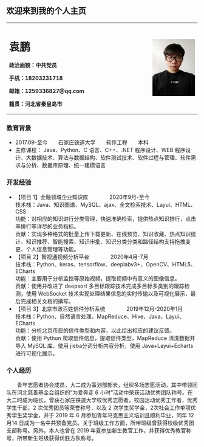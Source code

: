 ## 欢迎来到我的个人主页

<table border="0">
  <tr>
    <td width="75%">
      <h1>袁鹏</h1>
      <p><b>政治面貌：中共党员</b></p>
      <p><b>手机：18203231718</b></p>
      <p><b>邮箱：1259336827@qq.com</b></p>
      <p><b>籍贯：河北省秦皇岛市</b></p>
    </td>
    <td width="25%">
      <img src="袁鹏.jpg" width="200px">
    </td>
  </tr>
</table>

### 教育背景

* 2017.09-至今&emsp;&emsp;石家庄铁道大学&emsp;&emsp;软件工程&emsp;&emsp;本科
* 主修课程： Java、Python、C 语言、C++、.NET 程序设计、WEB 程序设计、大数据技术、算法与数据结构、软件测试技术、软件过程与管理、软件需求与分析、数据库原理、统一建模语言

### 开发经验
* 【项目 1】金融领域企业知识库&emsp;&emsp;&emsp;&emsp;2020年9月-至今<br>
技术栈：Java、知识图谱、MySQL、ajax、全文检索技术、Layui、HTML、CSS<br>
功能：对相应的知识进行分类管理，快速准确检索，提供热点知识排行，点击率排行等详尽的业务指标。<br>
贡献：实现多种格式的批量上传下载更新、在线预览、知识收藏、热点知识统计、知识推荐、智能搜索、知识审批、知识分类分类和路径结构支持拖拽变更、个人信息管理等功能。
* 【项目 2】智视通视频分析平台&emsp;&emsp;&emsp;&emsp;2020年4月-7月<br>
技术栈：Python、keras、tensorflow、deeplabv3+、OpenCV、HTML5、ECharts<br>
功能：主要用于分析监控等原始视频，提取视频中有意义的图像信息。<br>
贡献：使用并改进了 deepsort 多目标跟踪技术完成多目标多类别的跟踪检测，使用 WebSocket 技术实现处理结果信息的实时传输以及可视化展示，最后完成相关文档的撰写。
* 【项目 3】北京市政百姓信件分析系统&emsp;&emsp;&emsp;&emsp;2019年12月-2020年1月<br>
技术栈：Python、自然语言处理、MapReduce、Hive、Java、Layui、ECharts<br>
功能：分析北京市民的信件类型和内容，以此给出相应的建议反馈。<br>
贡献：使用 Python 爬取信件信息，提取信件类型，MapReduce 清洗数据并导入 MySQL 库，使用 jieba分词分析内容分析，使用 Java+Layui+Echarts 进行可视化展示。

### 个人经历
<p>&emsp;&emsp;青年志愿者协会成员，大二成为策划部部长，组织多场志愿活动，其中带领团队在河北慈善基金会组织的“为爱奔走 6 小时”活动中荣获活动优秀团队称号。在大二时成为班长，曾获石家庄铁道大学校优秀志愿者，校园活动优秀工作者，优秀学生干部，2 次优秀团员等荣誉称号，以及 2 次学生奖学金，2次社会工作单项优秀学生奖学金，并于 2019 年 6 月参加青年马克思主义培训且顺利毕业，同年 12月14 日成为一名中共预备党员。关于班级工作方面，所带班级曾获得校级优秀团支部称号。另外，本人也曾在 2019 年夏参加新生教官工作，并获得优秀教官称号，所带新生班级获得优胜方队称号。<p>

